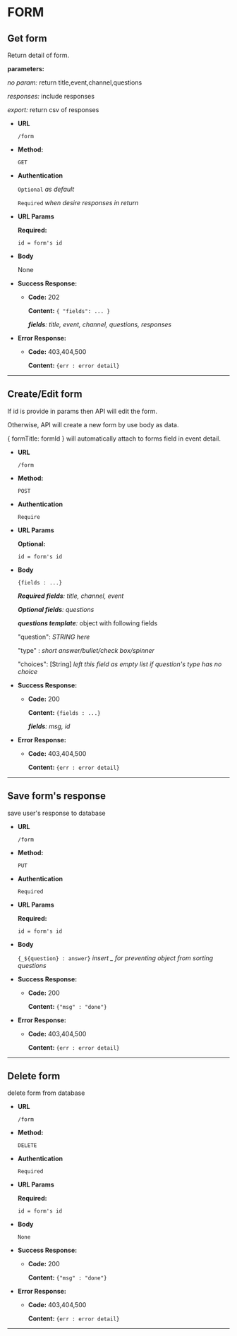 # **FORM**


## Get form

Return detail of form.

**parameters:**

*no param:* return title,event,channel,questions

*responses:* include responses

*export:* return csv of responses



* **URL**

  `/form`

* **Method:**

  `GET`

* **Authentication**
    
    `Optional` *as default*

    `Required` *when desire responses in return*

*  **URL Params**

   **Required:**

    `id = form's id`

* **Body**

    None

* **Success Response:**

  * **Code:** 202

    **Content:** `{ "fields": ... }`
    
    *__fields__: title, event, channel, questions, responses*

* **Error Response:**

  * **Code:** 403,404,500

    **Content:** `{err : error detail}`
---



## Create/Edit form  

If id is provide in params then API will edit the form.

Otherwise, API will create a new form by use body as data.

{ formTitle: formId } will automatically attach to forms field in event detail.


* **URL**

  `/form`

* **Method:**

  `POST`

* **Authentication**

    `Require`

*  **URL Params**

    **Optional:**

    `id = form's id`
    
* **Body**

    `{fields : ...}`
	
	*__Required fields__: title, channel, event*
	
	*__Optional fields__: questions*

	*__questions template__:* object with following fields

    "question": *STRING here*

    "type" : *short answer/bullet/check box/spinner*

    "choices": [String]  *left this field as empty list if question's type has no choice*
    
	
* **Success Response:**

  * **Code:** 200

    **Content:** `{fields : ...}`

    *__fields__: msg, id*

* **Error Response:**

  * **Code:** 403,404,500

    **Content:** `{err : error detail}`

---

## Save form's response

 save user's response to database

* **URL**

  `/form`

* **Method:**

  `PUT`

* **Authentication**

    `Required`

*  **URL Params**

   **Required:**

    `id = form's id`

* **Body**

  `{_${question} : answer}` *insert _ for preventing object from sorting questions*

* **Success Response:**

  * **Code:** 200

    **Content:** `{"msg" : "done"}`


* **Error Response:**

  * **Code:** 403,404,500

    **Content:** `{err : error detail}`
---

## Delete form

 delete form from database

* **URL**

  `/form`

* **Method:**

  `DELETE`

* **Authentication**

    `Required`

*  **URL Params**

   **Required:**

    `id = form's id`

* **Body**

  `None`

* **Success Response:**

  * **Code:** 200

    **Content:** `{"msg" : "done"}`


* **Error Response:**

  * **Code:** 403,404,500

    **Content:** `{err : error detail}`
---


